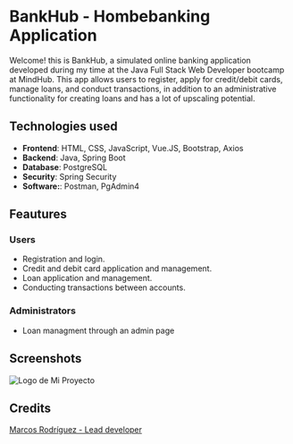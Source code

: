 # BankHub - Hombebanking Application

Welcome! this is BankHub, a simulated online banking application developed during my time at the Java Full Stack Web Developer bootcamp at MindHub. This app allows users to register, apply for credit/debit cards, manage loans, and conduct transactions, in addition to an administrative functionality for creating loans and has a lot of upscaling potential.



## Technologies used

- **Frontend**: HTML, CSS, JavaScript, Vue.JS, Bootstrap, Axios
- **Backend**: Java, Spring Boot
- **Database**: PostgreSQL
- **Security**: Spring Security
- **Software:**: Postman, PgAdmin4

## Feautures

### **Users**

- Registration and login.
- Credit and debit card application and management.
- Loan application and management.
- Conducting transactions between accounts.

### **Administrators**

- Loan managment through an admin page

## Screenshots

![Logo de Mi Proyecto](src/main/resources/static/resources/images/bankHub_Logo-removebg-preview)

## Credits

[Marcos Rodríguez - Lead developer](https://github.com/marcosrodriguez00)

